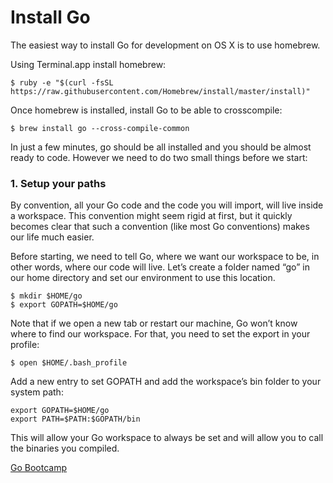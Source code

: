 # Install Go

The easiest way to install Go for development on OS X is to use homebrew.

Using Terminal.app install homebrew:
```
$ ruby -e "$(curl -fsSL https://raw.githubusercontent.com/Homebrew/install/master/install)"
```
Once homebrew is installed, install Go to be able to crosscompile:
```
$ brew install go --cross-compile-common
```
In just a few minutes, go should be all installed and you should be almost ready to code. However we need to do two small things before we start:

### 1. Setup your paths

By convention, all your Go code and the code you will import, will live inside a workspace. This convention might seem rigid at first, but it quickly becomes clear that such a convention (like most Go conventions) makes our life much easier.

Before starting, we need to tell Go, where we want our workspace to be, in other words, where our code will live. Let’s create a folder named “go” in our home directory and set our environment to use this location.
```
$ mkdir $HOME/go
$ export GOPATH=$HOME/go
```
Note that if we open a new tab or restart our machine, Go won’t know where to find our workspace. For that, you need to set the export in your profile:
```
$ open $HOME/.bash_profile
```
Add a new entry to set GOPATH and add the workspace’s bin folder to your system path:
```
export GOPATH=$HOME/go
export PATH=$PATH:$GOPATH/bin
```
This will allow your Go workspace to always be set and will allow you to call the binaries you compiled.

[Go Bootcamp](http://www.golangbootcamp.com/book/get_setup)


